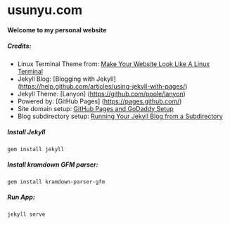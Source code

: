 # usunyu.com

#### Welcome to my personal website

##### Credits:

- Linux Terminal Theme from: [Make Your Website Look Like A Linux Terminal](https://www.youtube.com/watch?v=8FLUrb0Wz2Y)
- Jekyll Blog: [Blogging with Jekyll] (https://help.github.com/articles/using-jekyll-with-pages/)
- Jekyll Theme: [Lanyon] (https://github.com/poole/lanyon)
- Powered by: [GitHub Pages] (https://pages.github.com/)
- Site domain setup: [GitHub Pages and GoDaddy Setup](http://captainwhippet.com/blog/2014/05/11/blog-setup-details.html)
- Blog subdirectory setup: [Running Your Jekyll Blog from a Subdirectory](http://joshbranchaud.com/blog/2013/03/02/Running-Your-Jekyll-Blog-from-a-Subdirectory.html)

##### Install Jekyll

```
gem install jekyll
```

##### Install kramdown GFM parser:

```
gem install kramdown-parser-gfm
```

##### Run App:

```
jekyll serve
```
